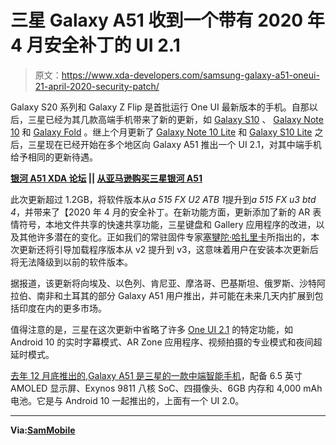 # 三星 Galaxy A51 收到一个带有 2020 年 4 月安全补丁的 UI 2.1

> 原文：<https://www.xda-developers.com/samsung-galaxy-a51-oneui-21-april-2020-security-patch/>

Galaxy S20 系列和 Galaxy Z Flip 是首批运行 One UI 最新版本的手机。自那以后，三星已经为其几款高端手机带来了新的更新，如 [Galaxy S10](https://www.xda-developers.com/samsung-bringing-galaxy-s20-software-features-s10-note-10-plus-one-ui-21/) 、 [Galaxy Note 10](https://www.xda-developers.com/samsung-bringing-galaxy-s20-software-features-s10-note-10-plus-one-ui-21/) 和 [Galaxy Fold](https://www.xda-developers.com/samsung-galaxy-fold-receives-android-10-with-one-ui-2-0/) 。继上个月更新了 [Galaxy Note 10 Lite](https://www.xda-developers.com/samsung-galaxy-note-10-lite-receives-one-ui-2-1-april-2020-patches/) 和 [Galaxy S10 Lite](https://www.xda-developers.com/samsung-galaxy-s10-lite-updated-one-ui-2-1-april-2020-patches/) 之后，三星现在已经开始在多个地区向 Galaxy A51 推出一个 UI 2.1，对其中端手机给予相同的更新待遇。

**[银河 A51 XDA 论坛](https://forum.xda-developers.com/galaxy-a51) || [从亚马逊购买三星银河 A51](https://www.amazon.in/Samsung-Galaxy-Storage-Additional-Exchange/dp/B07X9YMW7S/?tag=xdaportalin-21)**

此次更新超过 1.2GB，将软件版本从*a 515 FX U2 ATB 1*提升到*a 515 FX u3 btd 4*，并带来了【2020 年 4 月的安全补丁。在新功能方面，更新添加了新的 AR 表情符号，本地文件共享的快速共享功能，三星键盘和 Gallery 应用程序的改进，以及其他许多潜在的变化。正如我们的常驻固件专家[塞犍陀·哈扎里卡](https://www.xda-developers.com/author/titokhan/)所指出的，本次更新还将引导加载程序版本从 v2 提升到 v3，这意味着用户在安装本次更新后将无法降级到以前的软件版本。

据报道，该更新将向埃及、以色列、肯尼亚、摩洛哥、巴基斯坦、俄罗斯、沙特阿拉伯、南非和土耳其的部分 Galaxy A51 用户推出，并可能在未来几天内扩展到包括印度在内的更多市场。

值得注意的是，三星在这次更新中省略了许多 [One UI 2.1](https://www.xda-developers.com/google-april-2020-android-security-bulletin-patches-pixel-4-3-3a-2-xl/) 的特定功能，如 Android 10 的实时字幕模式、AR Zone 应用程序、视频拍摄的专业模式和夜间超延时模式。

[去年 12 月底推出的](https://www.xda-developers.com/samsung-galaxy-a51-official-punch-hole-display-quad-rear-cameras/),[Galaxy A51 是三星的一款中端智能手机](https://www.xda-developers.com/samsung-galaxy-a51-and-a71-hands-on-mid-range-smartphone-winners/)，配备 6.5 英寸 AMOLED 显示屏、Exynos 9811 八核 SoC、四摄像头、6GB 内存和 4,000 mAh 电池。它是与 Android 10 一起推出的，上面有一个 UI 2.0。

* * *

**Via:[SamMobile](https://www.sammobile.com/news/galaxy-a51-one-ui-2-1-update-april-2020-security-patch/)**